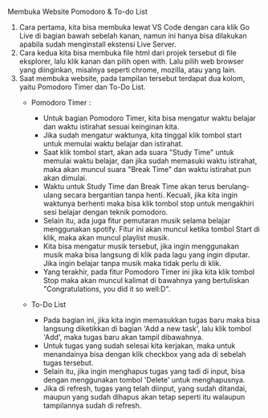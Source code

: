 Membuka Website Pomodoro & To-do List
1. Cara pertama, kita bisa membuka lewat VS Code dengan cara klik Go Live di bagian bawah sebelah kanan, namun ini hanya bisa dilakukan apabila sudah menginstall ekstensi Live Server.
2. Cara kedua kita bisa membuka file html dari projek tersebut di file eksplorer, lalu klik kanan dan pilih open with. Lalu pilih web browser yang diinginkan, misalnya seperti chrome, mozilla, atau yang lain.
3. Saat membuka website, pada tampilan tersebut terdapat dua kolom, yaitu Pomodoro Timer dan To-Do List.
   - Pomodoro Timer :
	   - Untuk bagian Pomodoro Timer, kita bisa mengatur waktu belajar dan waktu istirahat sesuai keinginan kita.
	   - Jika sudah mengatur waktunya, kita tinggal klik tombol start untuk memulai waktu belajar dan istirahat.
	   - Saat klik tombol start, akan ada suara "Study Time" untuk memulai waktu belajar, dan jika sudah memasuki waktu istirahat, maka akan muncul suara "Break Time" dan waktu istirahat pun akan dimulai.
	   - Waktu untuk Study Time dan Break Time akan terus berulang-ulang secara bergantian tanpa henti. Kecuali, jika kita ingin waktunya berhenti maka bisa klik tombol stop untuk mengakhiri sesi belajar dengan teknik pomodoro.
	   - Selain itu, ada juga fitur pemutaran musik selama belajar menggunakan spotify. Fitur ini akan muncul ketika tombol Start di klik, maka akan muncul playlist musik.
	   - Kita bisa mengatur musik tersebut, jika ingin menggunakan musik maka bisa langsung di klik pada lagu yang ingin diputar. Jika ingin belajar tanpa musik maka tidak perlu di klik.
	   - Yang terakhir, pada fitur Pomodoro Timer ini jika kita klik tombol Stop maka akan muncul kalimat di bawahnya yang bertuliskan "Congratulations, you did it so well:D".
   
   - To-Do List
     - Pada bagian ini, jika kita ingin memasukkan tugas baru maka bisa langsung diketikkan di bagian 'Add a new task', lalu klik tombol 'Add', maka tugas baru akan tampil dibawahnya.
     - Untuk tugas yang sudah selesai kita kerjakan, maka untuk menandainya bisa dengan klik checkbox yang ada di sebelah tugas tersebut.
     - Selain itu, jika ingin menghapus tugas yang tadi di input, bisa dengan menggunakan tombol 'Delete' untuk menghapusnya.
     - Jika di refresh, tugas yang telah diinput, yang sudah ditandai, maupun yang sudah dihapus akan tetap seperti itu walaupun tampilannya sudah di refresh.
